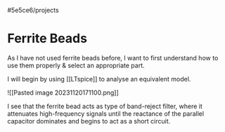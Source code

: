 #5e5ce6/projects 

# Ferrite Beads

As I have not used ferrite beads before, I want to first understand how to use them properly & select an appropriate part.

I will begin by using [[LTspice]] to analyse an equivalent model.

![[Pasted image 20231120171100.png]]

I see that the ferrite bead acts as type of band-reject filter, where it attenuates high-frequency signals until the reactance of the parallel capacitor dominates and begins to act as a short circuit.
